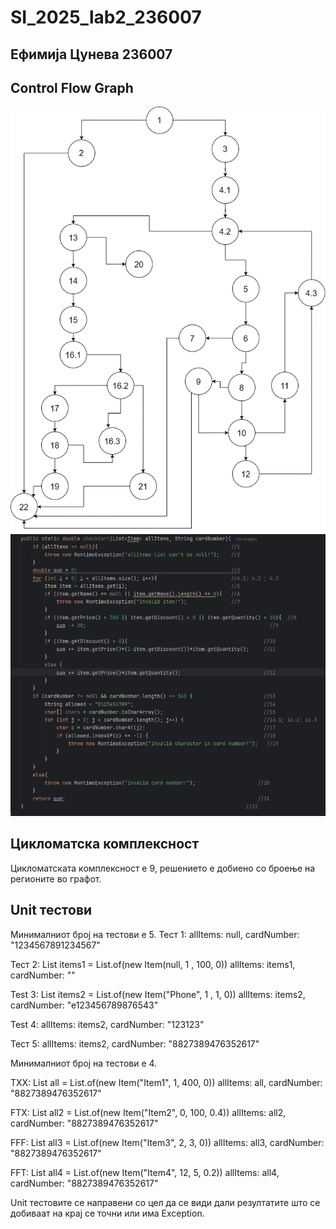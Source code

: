 # SI_2025_lab2_236007

## Ефимија Цунева 236007

## Control Flow Graph
![Diagram](SI_lab2_236007/docs/images/draw_diagram.png)
![Diagram](SI_lab2_236007/docs/images/code_picture.png)

## Цикломатска комплексност
Цикломатската комплексност е 9, решението е добиено со броење на регионите во графот.

## Unit тестови

Минималниот број на тестови е 5.
Тест 1:
allItems: null, cardNumber: "1234567891234567"

Тест 2:
List<Item> items1 = List.of(new Item(null, 1 , 100, 0))
allItems: items1, cardNumber: ""

Test 3:
List<Item> items2 = List.of(new Item("Phone", 1 , 1, 0))
allItems: items2, cardNumber: "e123456789876543"

Test 4:
allItems: items2, cardNumber: "123123"

Тест 5:
allItems: items2, cardNumber: "8827389476352617"



Минималниот број на тестови е 4.

TXX:
List<Item> all = List.of(new Item("Item1", 1, 400, 0))
allItems: all, cardNumber: "8827389476352617"

FTX:
List<Item> all2 = List.of(new Item("Item2", 0, 100, 0.4))
allItems: all2, cardNumber: "8827389476352617"

FFF:
List<Item> all3 = List.of(new Item("Item3", 2, 3, 0))
allItems: all3, cardNumber: "8827389476352617"

FFT:
List<Item> all4 = List.of(new Item("Item4", 12, 5, 0.2))
allItems: all4, cardNumber: "8827389476352617"


Unit тестовите се направени со цел да се види дали резултатите што се добиваат на крај се точни или има Exception.







